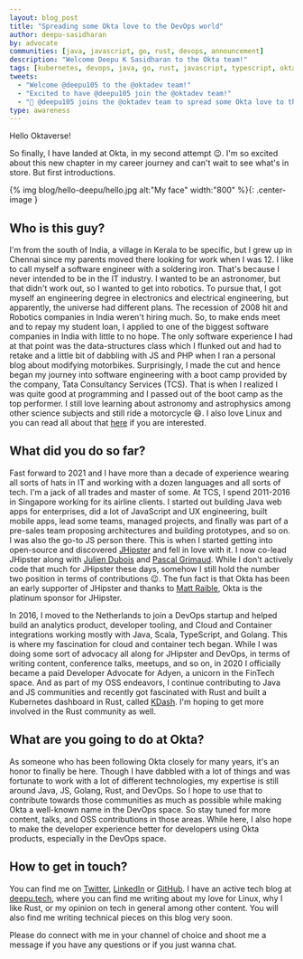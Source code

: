 ```yaml
---
layout: blog_post
title: "Spreading some Okta love to the DevOps world"
author: deepu-sasidharan
by: advocate
communities: [java, javascript, go, rust, devops, announcement]
description: "Welcome Deepu K Sasidharan to the Okta team!"
tags: [kubernetes, devops, java, go, rust, javascript, typescript, okta]
tweets:
  - "Welcome @deepu105 to the @oktadev team!"
  - "Excited to have @deepu105 join the @oktadev team!"
  - "🎉 @deepu105 joins the @oktadev team to spread some Okta love to the DevOps world"
type: awareness
---
```


Hello Oktaverse!

So finally, I have landed at Okta, in my second attempt 😉. I'm so excited about this new chapter in my career journey and can't wait to see what's in store. But first introductions.

{% img blog/hello-deepu/hello.jpg alt:"My face" width:"800" %}{: .center-image }

## Who is this guy?

I'm from the south of India, a village in Kerala to be specific, but I grew up in Chennai since my parents moved there looking for work when I was 12. I like to call myself a software engineer with a soldering iron. That's because I never intended to be in the IT industry. I wanted to be an astronomer, but that didn't work out, so I wanted to get into robotics. To pursue that, I got myself an engineering degree in electronics and electrical engineering, but apparently, the universe had different plans. The recession of 2008 hit and Robotics companies in India weren't hiring much. So, to make ends meet and to repay my student loan, I applied to one of the biggest software companies in India with little to no hope. The only software experience I had at that point was the data-structures class which I flunked out and had to retake and a little bit of dabbling with JS and PHP when I ran a personal blog about modifying motorbikes. Surprisingly, I made the cut and hence began my journey into software engineering with a boot camp provided by the company, Tata Consultancy Services (TCS). That is when I realized I was quite good at programming and I passed out of the boot camp as the top performer. I still love learning about astronomy and astrophysics among other science subjects and still ride a motorcycle 😄. I also love Linux and you can read all about that [here](https://deepu.tech/the-state-of-linux-on-desktops/) if you are interested.

## What did you do so far?

Fast forward to 2021 and I have more than a decade of experience wearing all sorts of hats in IT and working with a dozen languages and all sorts of tech. I'm a jack of all trades and master of some. At TCS, I spend 2011-2016 in Singapore working for its airline clients. I started out building Java web apps for enterprises, did a lot of JavaScript and UX engineering, built mobile apps, lead some teams, managed projects, and finally was part of a pre-sales team proposing architectures and building prototypes, and so on. I was also the go-to JS person there. This is when I started getting into open-source and discovered [JHipster](https://www.jhipster.tech/) and fell in love with it. I now co-lead JHipster along with [Julien Dubois](https://twitter.com/juliendubois) and [Pascal Grimaud](https://twitter.com/pascalgrimaud). While I don't actively code that much for JHipster these days, somehow I still hold the number two position in terms of contributions 😉. The fun fact is that Okta has been an early supporter of JHipster and thanks to [Matt Raible](https://developer.okta.com/blog/authors/matt-raible/), Okta is the platinum sponsor for JHipster.

In 2016, I moved to the Netherlands to join a DevOps startup and helped build an analytics product, developer tooling, and Cloud and Container integrations working mostly with Java, Scala, TypeScript, and Golang. This is where my fascination for cloud and container tech began. While I was doing some sort of advocacy all along for JHipster and DevOps, in terms of writing content, conference talks, meetups, and so on, in 2020 I officially became a paid Developer Advocate for Adyen, a unicorn in the FinTech space. And as part of my OSS endeavors, I continue contributing to Java and JS communities and recently got fascinated with Rust and built a Kubernetes dashboard in Rust, called [KDash](https://kdash.cli.rs/). I'm hoping to get more involved in the Rust community as well.

## What are you going to do at Okta?

As someone who has been following Okta closely for many years, it's an honor to finally be here. Though I have dabbled with a lot of things and was fortunate to work with a lot of different technologies, my expertise is still around Java, JS, Golang, Rust, and DevOps. So I hope to use that to contribute towards those communities as much as possible while making Okta a well-known name in the DevOps space. So stay tuned for more content, talks, and OSS contributions in those areas. While here, I also hope to make the developer experience better for developers using Okta products, especially in the DevOps space.

## How to get in touch?

You can find me on [Twitter](https://twitter.com/deepu105), [LinkedIn](https://www.linkedin.com/in/deepu05) or [GitHub](https://github.com/deepu105). I have an active tech blog at [deepu.tech](https://deepu.tech/blogs/), where you can find me writing about my love for Linux, why I like Rust, or my opinion on tech in general among other content. You will also find me writing technical pieces on this blog very soon.

Please do connect with me in your channel of choice and shoot me a message if you have any questions or if you just wanna chat.
